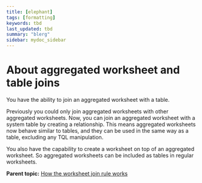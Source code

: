```yaml
---
title: [elephant]
tags: [formatting]
keywords: tbd
last_updated: tbd
summary: "blerg"
sidebar: mydoc_sidebar
---
```

# About aggregated worksheet and table joins

You have the ability to join an aggregated worksheet with a table.

Previously you could only join aggregated worksheets with other aggregated worksheets. Now, you can join an aggregated worksheet with a system table by creating a relationship. This means aggregated worksheets now behave similar to tables, and they can be used in the same way as a table, excluding any TQL manipulation.

You also have the capability to create a worksheet on top of an aggregated worksheet. So aggregated worksheets can be included as tables in regular worksheets.

**Parent topic:** [How the worksheet join rule works](../../admin/worksheets/progressive_joins.html)

